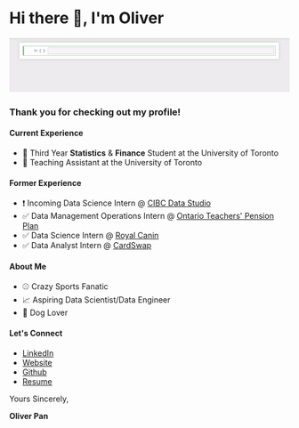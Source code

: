# Hi there 👋, I'm Oliver

![](https://github.com/oliverkpan/oliverkpan/blob/master/profile_vid.gif)

### Thank you for checking out my profile!

#### Current Experience
- :school_satchel: Third Year **Statistics** & **Finance** Student at the University of Toronto
- :raising_hand: Teaching Assistant at the University of Toronto

#### Former Experience
- :heavy_exclamation_mark: Incoming Data Science Intern @ [CIBC Data Studio](https://www.cibc.com/ca/features/cibc-data-studio.html)
- :white_check_mark: Data Management Operations Intern @ [Ontario Teachers' Pension Plan](https://www.otpp.com/)
- :white_check_mark: Data Science Intern @ [Royal Canin](https://www.royalcanin.com/ca/en_ca)
- :white_check_mark: Data Analyst Intern @ [CardSwap](www.cardswap.ca)

#### About Me
- :baseball: Crazy Sports Fanatic
- :chart_with_upwards_trend: Aspiring Data Scientist/Data Engineer
- :dog: Dog Lover

#### Let's Connect
- [LinkedIn](https://www.linkedin.com/in/oliverpan/)
- [Website](http://oliverkpan.com/)
- [Github](https://github.com/oliverkpan)
- [Resume](https://github.com/oliverkpan/oliverkpan.github.io/blob/master/files/OliverPanResume.pdf)



Yours Sincerely,

**Oliver Pan**


